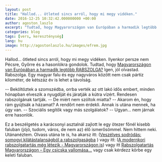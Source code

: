 ```yaml
---
layout: post
title: "Hallod... ötleted sincs arról, hogy mi megy vidéken."
date: 2016-12-25 10:32:42.000000000 +00:00
author: agoston_laszlo
excerpt: "Tudtad, hogy Magyarországon van Európában a harmadik legtöbb RABSZOLGA? Igen, jól olvastad. Rabszolga. Egy magyar falu és egy nagyváros között nem csak pártíz kilométer, de kétszáz év is lehet a távolság."
categories: blog
tags: [vers, kereszténység]
lang: hu
image: http://agostonlaszlo.hu/images/efrem.jpg
---
```

Hallod... ötleted sincs arról, hogy mi megy vidéken. Ilyenkor persze nem Pécsre, Győrre és a hasonlókra gondolok. Tudtad, hogy [Magyarországon van Európában a harmadik legtöbb RABSZOLGA?](http://index.hu/kulfold/2014/11/18/harmadik_lett_magyarorszag_a_rabszolgasag-ranglistan/) Igen, jól olvastad. Rabszolga. Egy magyar falu és egy nagyváros között nem csak pártíz kilométer, de kétszáz év is lehet a távolság.

-- Beköltöztek a szomszédba, orrba verték az ott lakó idős embert, minden hónapban elveszik a nyugdíját és járatják a kútra vízért. Rendesen rabszolgának tartják.
-- De miért nem szóltok miatta?
-- Akarom én, hogy rám gyújtsák a házamat? A rendőrt nem érdekli. Annak is utána mennek, ha úgy van.
-- Szociális segítők vagy más szolgálatok? 
-- Ugyan... nem járnak erre hasonlók.

Ez a beszélgetés a karácsonyi asztalnál zajlott le egy ötezer főnél kisebb faluban (jójó, tudom, város, de nem az) élő ismerősömmel. Nem hittem neki. Utánanéztem. Olvass utána te is, ha akarsz itt: ([Veszélyes sodródás: somogyi kilátástalanságból a rabszolgaságba](http://www.sonline.hu/somogy/kozelet/veszelyes-sodrodas-somogyi-kilatastalansagbol-a-rabszolgasagba-582781) ) vagy itt: ([A modernkori rabszolgatartás még létezik - Magyarországon is](http://rtl.hu/rtlklub/fokuszplusz/a-modernkori-rabszolgatartas-meg-letezik-magyarorszagon-is)) vagy itt [Rabszolgatartás Magyarországon – Egy csicska vallomása…](http://tv2.hu/tv2klasszikusok/22461_rabszolgatartas_magyarorszagon__egy_csicska_vallomasa.html) vagy csak kérdezz körbe egy keleti faluban.



